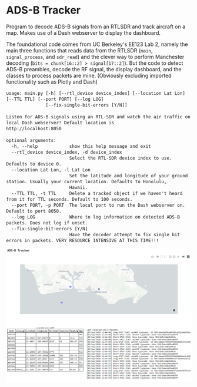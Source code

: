# ADS-B Tracker
Program to decode ADS-B signals from an RTLSDR and track aircraft on a map. Makes use of a Dash webserver to display the dashboard.
 
The foundational code comes from UC Berkeley's EE123 Lab 2, namely the main three functions that reads data from the RTLSDR (`main`, `signal_process`, and `sdr_read`) and the clever way to perform Manchester decoding (` bits = chunk[16::2] > signal[17::2] `). But the code to detect ADS-B preambles, decode the RF signal, the display dashboard, and the classes to process packets are mine. (Obviously excluding imported functionality such as Plotly and Dash)

```
usage: main.py [-h] [--rtl_device device_index] [--location Lat Lon] [--TTL TTL] [--port PORT] [--log LOG]
               [--fix-single-bit-errors [Y/N]]

Listen for ADS-B signals using an RTL-SDR and watch the air traffic on local Dash webserver! Default location is
http://localhost:8050

optional arguments:
  -h, --help            show this help message and exit
  --rtl_device device_index, -d device_index
                        Select the RTL-SDR device index to use. Defaults to device 0.
  --location Lat Lon, -l Lat Lon
                        Set the latitude and longitude of your ground station. Usually your current location. Defaults to Honolulu,
                        Hawaii.
  --TTL TTL, -t TTL     Delete a tracked object if we haven't heard from it for TTL seconds. Default to 100 seconds.
  --port PORT, -p PORT  The local port to run the Dash webserver on. Default to port 8050.
  --log LOG             Where to log information on detected ADS-B packets. Does not log if unset.
  --fix-single-bit-errors [Y/N]
                        Have the decoder attempt to fix single bit errors in packets. VERY RESOURCE INTENSIVE AT THIS TIME!!!
```

![Screenshot of the ADS-B Tracker Dashboard](app_screenshot.png "ADS-B Tracker Dashboard")